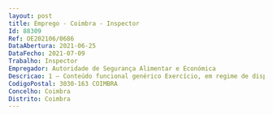 ```yaml
--- 
layout: post
title: Emprego - Coimbra - Inspector
Id: 88309
Ref: OE202106/0686
DataAbertura: 2021-06-25
DataFecho: 2021-07-09
Trabalho: Inspector
Empregador: Autoridade de Segurança Alimentar e Económica
Descricao: 1 – Conteúdo funcional genérico Exercício, em regime de disponibilidade permanente, de funções de inspeção e investigação, instrução processual, recolha de informação, assessoria técnica ou pericial, conceção, adaptação ou aplicação de métodos e processos técnico científicos, elaboração de estudos e pareceres (art.º 7.º, n.º 1, do DL 74 2018, de 21 09).2 – Conteúdo funcional em especial a) Realizar operações, ações, diligências e atos de investigação criminal e os correspondentes atos processuais, a fim de levar à descoberta e identificação das circunstâncias e dos autores de ilícitos criminais  b) Proceder a detenções e a atos de investigação criminal e inquérito, nos termos da lei processual penal  c) Adotar as medidas cautelares e de polícia necessárias e urgentes para assegurar os meios de prova  d) Levantar autos de notícia pelas infrações de que tiver conhecimento no exercício das suas funções e) Praticar atos de instrução em processos crime e contraordenacionais, elaborando relatórios, informações, mapas, gráficos e quadros f) Proceder a vigilâncias e recolha de informações (pesquisar, recolher, compilar e tratar a informação criminal).
CodigoPostal: 3030-163 COIMBRA
Concelho: Coimbra
Distrito: Coimbra
--- 
```

